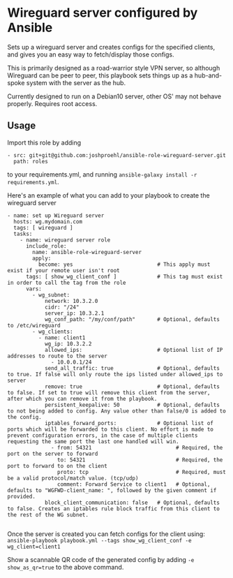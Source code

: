 # Wireguard server configured by Ansible

Sets up a wireguard server and creates configs for the specified clients,
and gives you an easy way to fetch/display those configs.

This is primarily designed as a road-warrior style VPN server, so although
Wireguard can be peer to peer, this playbook sets things up as a
hub-and-spoke system with the server as the hub.

Currently designed to run on a Debian10 server, other OS' may not behave
properly. Requires root access.



## Usage
Import this role by adding
```
- src: git+git@github.com:joshproehl/ansible-role-wireguard-server.git
  path: roles
```
to your requirements.yml, and running `ansible-galaxy install -r requirements.yml`.

Here's an example of what you can add to your playbook to create the wireguard server
```
- name: set up Wireguard server
  hosts: wg.mydomain.com
  tags: [ wireguard ]
  tasks:
    - name: wireguard server role
      include_role:
        name: ansible-role-wireguard-server
        apply:
          become: yes                           # This apply must exist if your remote user isn't root
      tags: [ show_wg_client_conf ]             # This tag must exist in order to call the tag from the role
      vars:
        - wg_subnet:
            network: 10.3.2.0
            cidr: "/24"
            server_ip: 10.3.2.1
            wg_conf_path: "/my/conf/path"       # Optional, defaults to /etc/wireguard
        - wg_clients:
          - name: client1
            wg_ip: 10.3.2.2
            allowed_ips:                        # Optional list of IP addresses to route to the server
              - 10.0.0.1/24
            send_all_traffic: true              # Optional, defaults to true. If false will only route the ips listed under allowed_ips to server
            remove: true                        # Optional, defaults to false. If set to true will remove this client from the server, after which you can remove it from the playbook.
            persistent_keepalive: 50            # Optional, defaults to not being added to config. Any value other than false/0 is added to the config.
            iptables_forward_ports:             # Optional list of ports which will be forwarded to this client. No effort is made to prevent configuration errors, in the case of multiple clients requesting the same port the last one handled will win.
              - from: 54321                           # Required, the port on the server to forward
                to: 54321                             # Required, the port to forward to on the client
                proto: tcp                            # Required, must be a valid protocol/match value. (tcp/udp)
                comment: Forward Service to client1   # Optional, defaults to "WGFWD-client_name: ", followed by the given comment if provided.
            block_client_communication: false   # Optional, defaults to false. Creates an iptables rule block traffic from this client to the rest of the WG subnet.
            
```

Once the server is created you can fetch configs for the client using:
`ansible-playbook playbook.yml --tags show_wg_client_conf -e wg_client=client1`

Show a scannable QR code of the generated config by adding `-e show_as_qr=true` to the above command.
